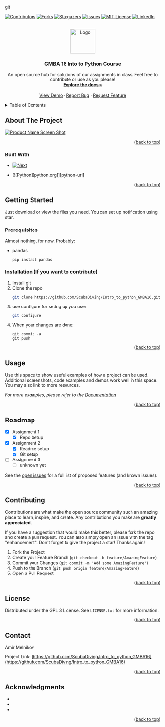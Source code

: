 <!-- Improved compatibility of back to top link: See: https://github.com/othneildrew/Best-README-Template/pull/73 -->
<a name="readme-top"></a>
<!--
*** Thanks for checking out the Best-README-Template. If you have a suggestion
*** that would make this better, please fork the repo and create a pull request
*** or simply open an issue with the tag "enhancement".
*** Don't forget to give the project a star!
*** Thanks again! Now go create something AMAZING! :D
-->
git


<!-- PROJECT SHIELDS -->
<!--
*** I'm using markdown "reference style" links for readability.
*** Reference links are enclosed in brackets [ ] instead of parentheses ( ).
*** See the bottom of this document for the declaration of the reference variables
*** for contributors-url, forks-url, etc. This is an optional, concise syntax you may use.
*** https://www.markdownguide.org/basic-syntax/#reference-style-links
-->
[![Contributors][contributors-shield]][contributors-url]
[![Forks][forks-shield]][forks-url]
[![Stargazers][stars-shield]][stars-url]
[![Issues][issues-shield]][issues-url]
[![MIT License][license-shield]][license-url]
[![LinkedIn][linkedin-shield]][linkedin-url]



<!-- PROJECT LOGO -->
<br />
<div align="center">
  <a href="https://github.com/ScubaDiving/Intro_to_python_GMBA16">
    <img src="images/logo.png" alt="Logo" width="80" height="80">
  </a>

<h3 align="center">GMBA 16 Into to Python Course</h3>

  <p align="center">
    An open source hub for solutions of our assignments in class. Feel free to contribute or use as you please!
    <br />
    <a href="https://github.com/ScubaDiving/Intro_to_python_GMBA16"><strong>Explore the docs »</strong></a>
    <br />
    <br />
    <a href="https://github.com/ScubaDiving/Intro_to_python_GMBA16">View Demo</a>
    ·
    <a href="https://github.com/ScubaDiving/Intro_to_python_GMBA16/issues">Report Bug</a>
    ·
    <a href="https://github.com/ScubaDiving/Intro_to_python_GMBA16/issues">Request Feature</a>
  </p>
</div>



<!-- TABLE OF CONTENTS -->
<details>
  <summary>Table of Contents</summary>
  <ol>
    <li>
      <a href="#about-the-project">About The Project</a>
      <ul>
        <li><a href="#built-with">Built With</a></li>
      </ul>
    </li>
    <li>
      <a href="#getting-started">Getting Started</a>
      <ul>
        <li><a href="#prerequisites">Prerequisites</a></li>
        <li><a href="#installation">Installation</a></li>
      </ul>
    </li>
    <li><a href="#usage">Usage</a></li>
    <li><a href="#roadmap">Roadmap</a></li>
    <li><a href="#contributing">Contributing</a></li>
    <li><a href="#license">License</a></li>
    <li><a href="#contact">Contact</a></li>
    <li><a href="#acknowledgments">Acknowledgments</a></li>
  </ol>
</details>



<!-- ABOUT THE PROJECT -->
## About The Project

[![Product Name Screen Shot][product-screenshot]](https://example.com)


<p align="right">(<a href="#readme-top">back to top</a>)</p>



### Built With

* [![Next][Next.js]][Next-url]

* [![Python][python.org]][python-url]

<p align="right">(<a href="#readme-top">back to top</a>)</p>



<!-- GETTING STARTED -->
## Getting Started

Just download or view the files you need. You can set up notification using star.

### Prerequisites

Almost nothing, for now. Probably:
* pandas
  ```sh
  pip install pandas
  ```

### Installation (If you want to contribute)

1. Install git
2. Clone the repo
   ```sh
   git clone https://github.com/ScubaDiving/Intro_to_python_GMBA16.git
   ```
3. use configure for seting up you user
   ```sh
   git configure
   ```
4. When your changes are done:
   ```git
   git commit -a
   git push
   ```

<p align="right">(<a href="#readme-top">back to top</a>)</p>



<!-- USAGE EXAMPLES -->
## Usage

Use this space to show useful examples of how a project can be used. Additional screenshots, code examples and demos work well in this space. You may also link to more resources.

_For more examples, please refer to the [Documentation](https://example.com)_

<p align="right">(<a href="#readme-top">back to top</a>)</p>



<!-- ROADMAP -->
## Roadmap

- [X] Assignment 1
  - [X] Repo Setup
- [X] Assignment 2
  - [X] Readme setup
  - [X] Git setup
- [ ] Assignment 3
    - [ ] unknown yet

See the [open issues](https://github.com/ScubaDiving/Intro_to_python_GMBA16/issues) for a full list of proposed features (and known issues).

<p align="right">(<a href="#readme-top">back to top</a>)</p>



<!-- CONTRIBUTING -->
## Contributing

Contributions are what make the open source community such an amazing place to learn, inspire, and create. Any contributions you make are **greatly appreciated**.

If you have a suggestion that would make this better, please fork the repo and create a pull request. You can also simply open an issue with the tag "enhancement".
Don't forget to give the project a star! Thanks again!

1. Fork the Project
2. Create your Feature Branch (`git checkout -b feature/AmazingFeature`)
3. Commit your Changes (`git commit -m 'Add some AmazingFeature'`)
4. Push to the Branch (`git push origin feature/AmazingFeature`)
5. Open a Pull Request

<p align="right">(<a href="#readme-top">back to top</a>)</p>



<!-- LICENSE -->
## License

Distributed under the GPL 3 License. See `LICENSE.txt` for more information.

<p align="right">(<a href="#readme-top">back to top</a>)</p>



<!-- CONTACT -->
## Contact

Amir Melnikov

Project Link: [https://github.com/ScubaDiving/Intro_to_python_GMBA16](https://github.com/ScubaDiving/Intro_to_python_GMBA16)

<p align="right">(<a href="#readme-top">back to top</a>)</p>



<!-- ACKNOWLEDGMENTS -->
## Acknowledgments

* []()
* []()
* []()

<p align="right">(<a href="#readme-top">back to top</a>)</p>



<!-- MARKDOWN LINKS & IMAGES -->
<!-- https://www.markdownguide.org/basic-syntax/#reference-style-links -->
[contributors-shield]: https://img.shields.io/github/contributors/ScubaDiving/Intro_to_python_GMBA16.svg?style=for-the-badge
[contributors-url]: https://github.com/ScubaDiving/Intro_to_python_GMBA16/graphs/contributors
[forks-shield]: https://img.shields.io/github/forks/ScubaDiving/Intro_to_python_GMBA16.svg?style=for-the-badge
[forks-url]: https://github.com/ScubaDiving/Intro_to_python_GMBA16/network/members
[stars-shield]: https://img.shields.io/github/stars/ScubaDiving/Intro_to_python_GMBA16.svg?style=for-the-badge
[stars-url]: https://github.com/ScubaDiving/Intro_to_python_GMBA16/stargazers
[issues-shield]: https://img.shields.io/github/issues/ScubaDiving/Intro_to_python_GMBA16.svg?style=for-the-badge
[issues-url]: https://github.com/ScubaDiving/Intro_to_python_GMBA16/issues
[license-shield]: https://img.shields.io/github/license/ScubaDiving/Intro_to_python_GMBA16.svg?style=for-the-badge
[license-url]: https://github.com/ScubaDiving/Intro_to_python_GMBA16/blob/master/LICENSE.txt
[linkedin-shield]: https://img.shields.io/badge/-LinkedIn-black.svg?style=for-the-badge&logo=linkedin&colorB=555
[linkedin-url]: https://linkedin.com/in/amir-melnikov
[product-screenshot]: images/screenshot.png
[Next.js]: https://img.shields.io/badge/next.js-000000?style=for-the-badge&logo=nextdotjs&logoColor=white
[Next-url]: https://nextjs.org/
[React.js]: https://img.shields.io/badge/React-20232A?style=for-the-badge&logo=react&logoColor=61DAFB
[React-url]: https://reactjs.org/
[Vue.js]: https://img.shields.io/badge/Vue.js-35495E?style=for-the-badge&logo=vuedotjs&logoColor=4FC08D
[Vue-url]: https://vuejs.org/
[Angular.io]: https://img.shields.io/badge/Angular-DD0031?style=for-the-badge&logo=angular&logoColor=white
[Angular-url]: https://angular.io/
[Svelte.dev]: https://img.shields.io/badge/Svelte-4A4A55?style=for-the-badge&logo=svelte&logoColor=FF3E00
[Svelte-url]: https://svelte.dev/
[Laravel.com]: https://img.shields.io/badge/Laravel-FF2D20?style=for-the-badge&logo=laravel&logoColor=white
[Laravel-url]: https://laravel.com
[Bootstrap.com]: https://img.shields.io/badge/Bootstrap-563D7C?style=for-the-badge&logo=bootstrap&logoColor=white
[Bootstrap-url]: https://getbootstrap.com
[JQuery.com]: https://img.shields.io/badge/jQuery-0769AD?style=for-the-badge&logo=jquery&logoColor=white
[JQuery-url]: https://jquery.com 

